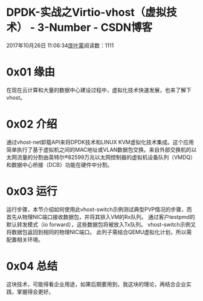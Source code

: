 
# DPDK-实战之Virtio-vhost（虚拟技术） - 3-Number - CSDN博客


2017年10月26日 11:06:34[庞叶蒙](https://me.csdn.net/pangyemeng)阅读数：1111


# 0x01 缘由
在现在云计算和大量的数据中心建设过程中，虚拟化技术快速发展，也来了解下vhost。
# 0x02 介绍
通过vhost-net卸载API来将DPDK技术和LINUX KVM虚拟化技术集成。这个应用简单执行了基于虚拟机之间的MAC地址或VLAN数据包交换。来自外部交换机的以太网流量的分割由英特尔®82599万兆以太网控制器的虚拟机设备队列（VMDQ）和数据中心桥接（DCB）功能在硬件中分割。
# 0x03 运行
运行步骤，本节介绍如何使用此vhost-switch示例测试典型PVP情况的步骤，而首先从物理NIC端口接收数据包，并将其排入VM的Rx队列。 通过客户testpmd的默认转发模式（io forward），这些数据包将被放入Tx队列。 vhost-switch示例又将数据包返回到相同的物理NIC端口。
此列子需结合QEMU虚拟化计划，所以需配置相关环境。
# 0x04 总结
这块技术，可能得看企业用途，如果后期要用到，我这块的理论，再结合企业实践，掌握得会更好。


